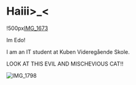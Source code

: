 <h1>Haiii>_<</h1>
  
!500px[IMG_1673](https://github.com/EduardoVLM/EduardoVLM/assets/144334218/414de42f-b007-4062-9e86-3c8b323c6a63)


Im Edo!

I am an IT student at Kuben Videregående Skole.


LOOK AT THIS EVIL AND MISCHEVIOUS CAT!!

![IMG_1798](https://github.com/EduardoVLM/EduardoVLM/assets/144334218/a8e52fda-ed89-4eab-8bd9-2b03cead7571)
